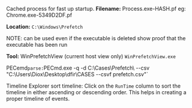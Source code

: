 Cached process for fast up startup.
**Filename:** Process.exe-HASH.pf
	eg: Chrome.exe-5349D2DF.pf

**Location:**
`C:\Windows\Prefetch`

NOTE: can be used even if the executable is deleted
show proof that the executable has been run


**Tool:**
WinPrefetchView (current host view only)
`WinPrefetchView.exe`

PECemd`
parse:
`PECmd.exe -q -d C:\Cases\Prefetch\ --csv "C:\Users\Diox\Desktop\dfir\CASES --csvf prefetch.csv"`

Timeline Explorer
sort timeline:
Click on the `RunTime` column to sort the timeline in either ascending or descending order. This helps in creating a proper timeline of events.


